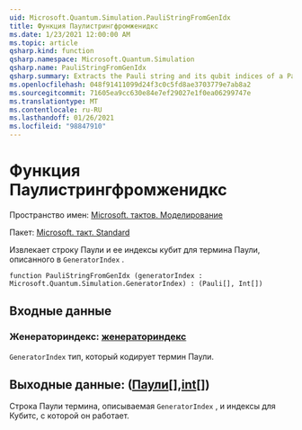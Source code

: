 ```yaml
---
uid: Microsoft.Quantum.Simulation.PauliStringFromGenIdx
title: Функция Паулистрингфромженидкс
ms.date: 1/23/2021 12:00:00 AM
ms.topic: article
qsharp.kind: function
qsharp.namespace: Microsoft.Quantum.Simulation
qsharp.name: PauliStringFromGenIdx
qsharp.summary: Extracts the Pauli string and its qubit indices of a Pauli term described by a `GeneratorIndex`.
ms.openlocfilehash: 048f91411099d24f3c0c5fd8ae3703779e7ab8a2
ms.sourcegitcommit: 71605ea9cc630e84e7ef29027e1f0ea06299747e
ms.translationtype: MT
ms.contentlocale: ru-RU
ms.lasthandoff: 01/26/2021
ms.locfileid: "98847910"
---
```

# <a name="paulistringfromgenidx-function"></a>Функция Паулистрингфромженидкс

Пространство имен: [Microsoft. тактов. Моделирование](xref:Microsoft.Quantum.Simulation)

Пакет: [Microsoft. такт. Standard](https://nuget.org/packages/Microsoft.Quantum.Standard)


Извлекает строку Паули и ее индексы кубит для термина Паули, описанного в `GeneratorIndex` .

```qsharp
function PauliStringFromGenIdx (generatorIndex : Microsoft.Quantum.Simulation.GeneratorIndex) : (Pauli[], Int[])
```


## <a name="input"></a>Входные данные

### <a name="generatorindex--generatorindex"></a>Женераториндекс: [женераториндекс](xref:Microsoft.Quantum.Simulation.GeneratorIndex)

`GeneratorIndex` тип, который кодирует термин Паули.



## <a name="output--pauliint"></a>Выходные данные: ([Паули](xref:microsoft.quantum.lang-ref.pauli)[],[int](xref:microsoft.quantum.lang-ref.int)[])

Строка Паули термина, описываемая `GeneratorIndex` , и индексы для Кубитс, с которой он работает.